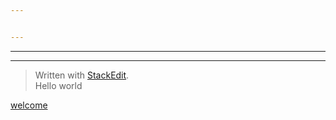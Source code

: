 ```yaml
---


---
```


<hr>
<hr>
<blockquote>
<p>Written with <a href="https://stackedit.io/">StackEdit</a>.<br>
Hello world</p>
</blockquote>
<p><a href="../test/Welcome_file.md">welcome</a></p>

